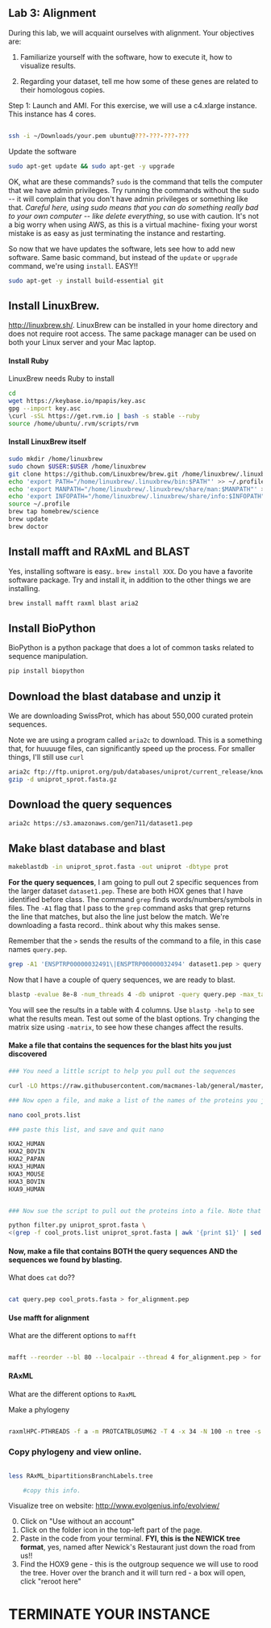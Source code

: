 ## Lab 3: Alignment


During this lab, we will acquaint ourselves with alignment. Your objectives are:



1. Familiarize yourself with the software, how to execute it, how to visualize results.

2. Regarding your dataset, tell me how some of these genes are related to their homologous copies.



Step 1: Launch and AMI. For this exercise, we will use a c4.xlarge instance. This instance has 4 cores.

```bash

ssh -i ~/Downloads/your.pem ubuntu@???-???-???-???

```

Update the software

```bash
sudo apt-get update && sudo apt-get -y upgrade
```

OK, what are these commands?  ``sudo`` is the command that tells the computer that we have admin privileges. Try running the commands without the sudo -- it will complain that you don't have admin privileges or something like that. *Careful here, using sudo means that you can do something really bad to your own computer -- like delete everything*, so use with caution. It's not a big worry when using AWS, as this is a virtual machine- fixing your worst mistake is as easy as just terminating the instance and restarting.



So now that we have updates the software, lets see how to add new software. Same basic command, but instead of the ``update`` or ``upgrade`` command, we're using ``install``. EASY!!

```bash
sudo apt-get -y install build-essential git
```

## Install LinuxBrew.
http://linuxbrew.sh/. LinuxBrew can be installed in your home directory and does not require root access. The same package manager can be used on both your Linux server and your Mac laptop.

#### Install Ruby
LinuxBrew needs Ruby to install

```bash
cd
wget https://keybase.io/mpapis/key.asc
gpg --import key.asc
\curl -sSL https://get.rvm.io | bash -s stable --ruby
source /home/ubuntu/.rvm/scripts/rvm
```

#### Install LinuxBrew itself

```bash
sudo mkdir /home/linuxbrew
sudo chown $USER:$USER /home/linuxbrew
git clone https://github.com/Linuxbrew/brew.git /home/linuxbrew/.linuxbrew
echo 'export PATH="/home/linuxbrew/.linuxbrew/bin:$PATH"' >> ~/.profile
echo 'export MANPATH="/home/linuxbrew/.linuxbrew/share/man:$MANPATH"' >> ~/.profile
echo 'export INFOPATH="/home/linuxbrew/.linuxbrew/share/info:$INFOPATH"' >> ~/.profile
source ~/.profile
brew tap homebrew/science
brew update
brew doctor
```

## Install mafft and RAxML and BLAST
Yes, installing software is easy.. `brew install XXX`. Do you have a favorite software package. Try and install it, in addition to the other things we are installing.

```bash
brew install mafft raxml blast aria2
```


## Install BioPython
BioPython is a python package that does a lot of common tasks related to sequence manipulation.

```bash
pip install biopython
```


## Download the blast database and unzip it
We are downloading SwissProt, which has about 550,000 curated protein sequences.

Note we are using a program called `aria2c` to download. This is a something that, for huuuuge files, can significantly speed up the process. For smaller things, I'll still use `curl`

```bash
aria2c ftp://ftp.uniprot.org/pub/databases/uniprot/current_release/knowledgebase/complete/uniprot_sprot.fasta.gz
gzip -d uniprot_sprot.fasta.gz
```


## Download the query sequences

```bash
aria2c https://s3.amazonaws.com/gen711/dataset1.pep
```

## Make blast database and blast

```bash
makeblastdb -in uniprot_sprot.fasta -out uniprot -dbtype prot
```


**For the query sequences**, I am going to pull out 2 specific sequences from the larger dataset ``dataset1.pep``. These are both HOX genes that I have identified before class. The command ``grep`` finds words/numbers/symbols in files. The `-A1` flag that I pass to the `grep` command asks that grep returns the line that matches, but also the line just below the match. We're downloading a fasta record.. think about why this makes sense.

Remember that the ``>`` sends the results of the command to a file, in this case names ``query.pep``.

```bash
grep -A1 'ENSPTRP00000032491\|ENSPTRP00000032494' dataset1.pep > query.pep
```


Now that I have a couple of query sequences, we are ready to blast.

```bash
blastp -evalue 8e-8 -num_threads 4 -db uniprot -query query.pep -max_target_seqs 3 -outfmt "6 qseqid score pident evalue stitle"
```


You will see the results in a table with 4 columns. Use `blastp -help` to see what the results mean. Test out some of the blast options. Try changing the matrix size using ``-matrix``, to see how these changes affect the results.


#### Make a file that contains the sequences for the blast hits you just discovered


```bash
### You need a little script to help you pull out the sequences

curl -LO https://raw.githubusercontent.com/macmanes-lab/general/master/filter.py

### Now open a file, and make a list of the names of the proteins you just identified using blast

nano cool_prots.list

### paste this list, and save and quit nano

HXA2_HUMAN
HXA2_BOVIN
HXA2_PAPAN
HXA3_HUMAN
HXA3_MOUSE
HXA3_BOVIN
HXA9_HUMAN


### Now sue the script to pull out the proteins into a file. Note that this script does something pretty fancy. It uses process substitution (https://en.wikipedia.org/wiki/Process_substitution). To understand process substitution you also need to get familiar with the ideas of stdout and stdin (https://en.wikipedia.org/wiki/Standard_streams)

python filter.py uniprot_sprot.fasta \
<(grep -f cool_prots.list uniprot_sprot.fasta | awk '{print $1}' | sed 's_>__') > cool_prots.fasta

```

#### Now, make a file that contains BOTH  the query sequences AND the sequences we found by blasting.
What does `cat` do??


```bash

cat query.pep cool_prots.fasta > for_alignment.pep

```


#### Use mafft for alignment
What are the different options to `mafft`

```bash

mafft --reorder --bl 80 --localpair --thread 4 for_alignment.pep > for.tree

```

#### RAxML
What are the different options to `RaxML`


Make a phylogeny

```bash

raxmlHPC-PTHREADS -f a -m PROTCATBLOSUM62 -T 4 -x 34 -N 100 -n tree -s for.tree -p 35


```

### Copy phylogeny and view online.

```bash

less RAxML_bipartitionsBranchLabels.tree

	#copy this info.

```

Visualize tree on website: http://www.evolgenius.info/evolview/

0. Click on "Use without an account"
1. Click on the folder icon in the top-left part of the page.
2. Paste in the code from your terminal. **FYI, this is the NEWICK tree format**, yes, named after Newick's Restaurant just down the road from us!!
3. Find the HOX9 gene - this is the outgroup sequence we will use to rood the tree. Hover over the branch and it will turn red - a box will open, click "reroot here"


# TERMINATE YOUR INSTANCE
